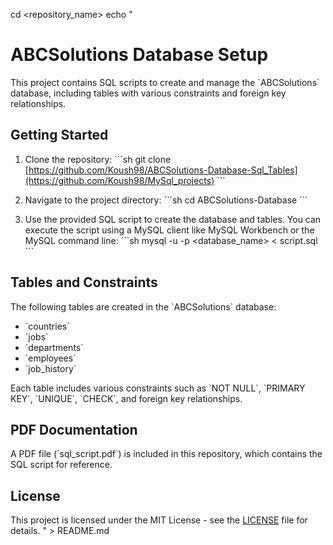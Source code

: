 cd <repository_name>
echo "
# ABCSolutions Database Setup

This project contains SQL scripts to create and manage the \`ABCSolutions\` database, including tables with various constraints and foreign key relationships.

## Getting Started

1. Clone the repository:
   \`\`\`sh
   git clone [https://github.com/Koush98/ABCSolutions-Database-Sql_Tables](https://github.com/Koush98/MySql_projects)
   \`\`\`

2. Navigate to the project directory:
   \`\`\`sh
   cd ABCSolutions-Database
   \`\`\`

3. Use the provided SQL script to create the database and tables. You can execute the script using a MySQL client like MySQL Workbench or the MySQL command line:
   \`\`\`sh
   mysql -u <username> -p <database_name> < script.sql
   \`\`\`

## Tables and Constraints

The following tables are created in the \`ABCSolutions\` database:

- \`countries\`
- \`jobs\`
- \`departments\`
- \`employees\`
- \`job_history\`

Each table includes various constraints such as \`NOT NULL\`, \`PRIMARY KEY\`, \`UNIQUE\`, \`CHECK\`, and foreign key relationships.

## PDF Documentation

A PDF file (\`sql_script.pdf\`) is included in this repository, which contains the SQL script for reference.

## License

This project is licensed under the MIT License - see the [LICENSE](LICENSE) file for details.
" > README.md
